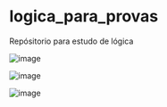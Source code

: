 # logica_para_provas
Repósitorio para estudo de lógica


![image](https://github.com/mathewsrc/logica_para_provas/assets/94936606/a7533d6c-7dcd-4ae5-8b43-a27a6ea818ac)

![image](https://github.com/mathewsrc/logica_para_provas/assets/94936606/0bd6718a-5181-4e39-9e5b-110ecb1f0575)

![image](https://github.com/mathewsrc/logica_para_provas/assets/94936606/cdaa1978-9dd1-4b4c-9f2d-c8ea9d13963f)
